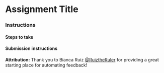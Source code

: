 # Assignment Title
### Instructions

#### Steps to take




#### Submission instructions



**Attribution:**
Thank you to Bianca Ruiz [@RuiztheRuler](https://github.com/RuizTheRuler) for providing a great starting place for automating feedback!
